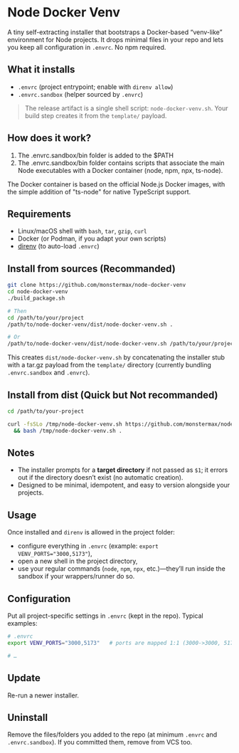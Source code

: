 
# Node Docker Venv

A tiny self-extracting installer that bootstraps a Docker-based “venv-like” environment for Node projects. It drops minimal files in your repo and lets you keep all configuration in `.envrc`. No npm required.

## What it installs

* `.envrc` (project entrypoint; enable with `direnv allow`)
* `.envrc.sandbox` (helper sourced by `.envrc`)

> The release artifact is a single shell script: `node-docker-venv.sh`. Your build step creates it from the `template/` payload.&#x20;

## How does it work?
1. The .envrc.sandbox/bin folder is added to the $PATH
2. The .envrc.sandbox/bin folder contains scripts that associate the main Node executables with a Docker container (node, npm, npx, ts-node).

The Docker container is based on the official Node.js Docker images, with the simple addition of "ts-node" for native TypeScript support.

## Requirements

* Linux/macOS shell with `bash`, `tar`, `gzip`, `curl`
* Docker (or Podman, if you adapt your own scripts)
* [direnv](https://direnv.net) (to auto-load `.envrc`)


## Install from sources (Recommanded)

```bash
git clone https://github.com/monstermax/node-docker-venv
cd node-docker-venv
./build_package.sh

# Then
cd /path/to/your/project
/path/to/node-docker-venv/dist/node-docker-venv.sh .

# Or
/path/to/node-docker-venv/dist/node-docker-venv.sh /path/to/your/project
```

This creates `dist/node-docker-venv.sh` by concatenating the installer stub with a tar.gz payload from the `template/` directory (currently bundling `.envrc.sandbox` and `.envrc`).


## Install from dist (Quick but Not recommanded)

```bash
cd /path/to/your-project

curl -fsSLo /tmp/node-docker-venv.sh https://github.com/monstermax/node-docker-venv/raw/refs/heads/master/dist/node-docker-venv.sh \
  && bash /tmp/node-docker-venv.sh .
```


## Notes

* The installer prompts for a **target directory** if not passed as `$1`; it errors out if the directory doesn’t exist (no automatic creation).
* Designed to be minimal, idempotent, and easy to version alongside your projects.


## Usage

Once installed and `direnv` is allowed in the project folder:

* configure everything in `.envrc` (example: `export VENV_PORTS="3000,5173"`),
* open a new shell in the project directory,
* use your regular commands (`node`, `npm`, `npx`, etc.)—they’ll run inside the sandbox if your wrappers/runner do so.


## Configuration

Put all project-specific settings in `.envrc` (kept in the repo). Typical examples:

```bash
# .envrc
export VENV_PORTS="3000,5173"   # ports are mapped 1:1 (3000->3000, 5173->5173)

# …
```


## Update

Re-run a newer installer.


## Uninstall

Remove the files/folders you added to the repo (at minimum `.envrc` and `.envrc.sandbox`). If you committed them, remove from VCS too.
